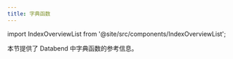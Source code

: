 ```yaml
---
title: 字典函数
---
```

import IndexOverviewList from '@site/src/components/IndexOverviewList';

本节提供了 Databend 中字典函数的参考信息。

<IndexOverviewList />